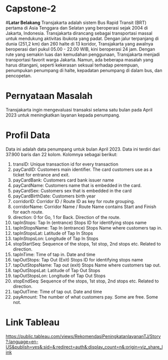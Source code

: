 # Capstone-2
#**Latar Belakang**
Transjakarta adalah sistem Bus Rapid Transit (BRT) pertama di Asia Tenggara dan Selatan yang beroperasi sejak 2004 di Jakarta, Indonesia. Transjakarta dirancang sebagai transportasi massal untuk mendukung aktivitas ibukota yang padat. Dengan jalur terpanjang di dunia (251,2 km) dan 260 halte di 13 koridor, Transjakarta yang awalnya beroperasi dari pukul 05.00 - 22.00 WIB, kini beroperasi 24 jam. Dengan rute yang semakin luas dan kemudahan penggunaan, Transjakarta menjadi transportasi favorit warga Jakarta. Namun, ada beberapa masalah yang harus ditangani, seperti kekerasan seksual terhadap perempuan, penumpukan penumpang di halte, kepadatan penumpang di dalam bus, dan pencopetan.
# **Pernyataan Masalah**
Transjakarta ingin mengevaluasi transaksi selama satu bulan pada April 2023 untuk meningkatkan layanan kepada penumpang.
# **Profil Data**
Data ini adalah data penumpang untuk bulan April 2023. Data ini terdiri dari 37.900 baris dan 22 kolom. Kolomnya sebagai berikut:
1.	transID: Unique transaction id for every transaction
2.	payCardID: Customers main identifier. The card customers use as a ticket for entrance and exit.
3.	payCardBank: Customers card bank issuer name
4.	payCardName: Customers name that is embedded in the card.
5.	payCardSex: Customers sex that is embedded in the card
6.	payCardBirthDate: Customers birth year
7.	corridorID: Corridor ID / Route ID as key for route grouping.
8.	corridorName: Corridor Name / Route Name contains Start and Finish for each route.
9.	direction: 0 for Go, 1 for Back. Direction of the route.
10.	tapInStops: Tap In (entrance) Stops ID for identifying stops name
11.	tapInStopsName: Tap In (entrance) Stops Name where customers tap in.
12.	tapInStopsLat: Latitude of Tap In Stops
13.	tapInStopsLon: Longitude of Tap In Stops
14.	stopStartSeq: Sequence of the stops, 1st stop, 2nd stops etc. Related to direction.
15.	tapInTime: Time of tap in. Date and time
16.	tapOutStops: Tap Out (Exit) Stops ID for identifying stops name
17.	tapOutStopsName: Tap out (exit) Stops Name where customers tap out.
18.	tapOutStopsLat: Latitude of Tap Out Stops
19.	tapOutStopsLon: Longitude of Tap Out Stops
20.	stopEndSeq: Sequence of the stops, 1st stop, 2nd stops etc. Related to direction.
21.	tapOutTime: Time of tap out. Date and time
22.	payAmount: The number of what customers pay. Some are free. Some not.
# **Link Tableau**
https://public.tableau.com/views/RekomendasiPeningkatanlayananTJ/Story?:language=en-US&publish=yes&:sid=&:redirect=auth&:display_count=n&:origin=viz_share_link 
